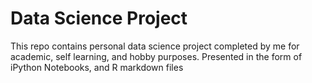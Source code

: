 # Data Science Project
This repo contains personal data science project completed by me for academic, self learning, and hobby purposes. Presented in the form of iPython Notebooks, and R markdown files
